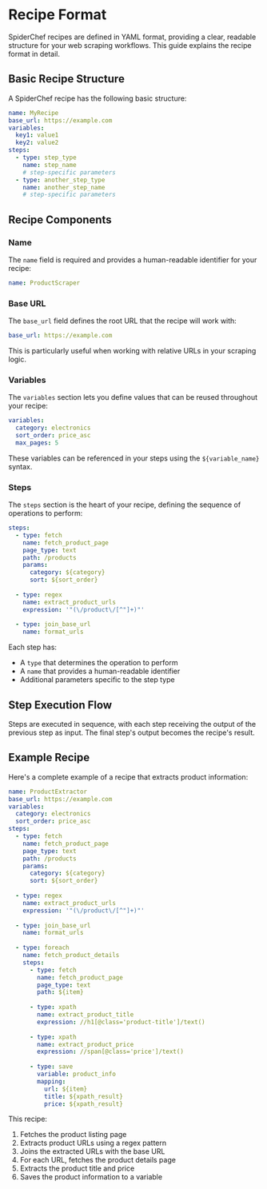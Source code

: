 # Recipe Format

SpiderChef recipes are defined in YAML format, providing a clear, readable structure for your web scraping workflows. This guide explains the recipe format in detail.

## Basic Recipe Structure

A SpiderChef recipe has the following basic structure:

```yaml
name: MyRecipe
base_url: https://example.com
variables:
  key1: value1
  key2: value2
steps:
  - type: step_type
    name: step_name
    # step-specific parameters
  - type: another_step_type
    name: another_step_name
    # step-specific parameters
```

## Recipe Components

### Name

The `name` field is required and provides a human-readable identifier for your recipe:

```yaml
name: ProductScraper
```

### Base URL

The `base_url` field defines the root URL that the recipe will work with:

```yaml
base_url: https://example.com
```

This is particularly useful when working with relative URLs in your scraping logic.

### Variables

The `variables` section lets you define values that can be reused throughout your recipe:

```yaml
variables:
  category: electronics
  sort_order: price_asc
  max_pages: 5
```

These variables can be referenced in your steps using the `${variable_name}` syntax.

### Steps

The `steps` section is the heart of your recipe, defining the sequence of operations to perform:

```yaml
steps:
  - type: fetch
    name: fetch_product_page
    page_type: text
    path: /products
    params:
      category: ${category}
      sort: ${sort_order}
  
  - type: regex
    name: extract_product_urls
    expression: '"(\/product\/[^"]+)"'
  
  - type: join_base_url
    name: format_urls
```

Each step has:

- A `type` that determines the operation to perform
- A `name` that provides a human-readable identifier
- Additional parameters specific to the step type

## Step Execution Flow

Steps are executed in sequence, with each step receiving the output of the previous step as input. The final step's output becomes the recipe's result.

## Example Recipe

Here's a complete example of a recipe that extracts product information:

```yaml
name: ProductExtractor
base_url: https://example.com
variables:
  category: electronics
  sort_order: price_asc
steps:
  - type: fetch
    name: fetch_product_page
    page_type: text
    path: /products
    params:
      category: ${category}
      sort: ${sort_order}
  
  - type: regex
    name: extract_product_urls
    expression: '"(\/product\/[^"]+)"'
  
  - type: join_base_url
    name: format_urls
    
  - type: foreach
    name: fetch_product_details
    steps:
      - type: fetch
        name: fetch_product_page
        page_type: text
        path: ${item}
      
      - type: xpath
        name: extract_product_title
        expression: //h1[@class='product-title']/text()
        
      - type: xpath
        name: extract_product_price
        expression: //span[@class='price']/text()
        
      - type: save
        variable: product_info
        mapping:
          url: ${item}
          title: ${xpath_result}
          price: ${xpath_result}
```

This recipe:

1. Fetches the product listing page
2. Extracts product URLs using a regex pattern
3. Joins the extracted URLs with the base URL
4. For each URL, fetches the product details page
5. Extracts the product title and price
6. Saves the product information to a variable
